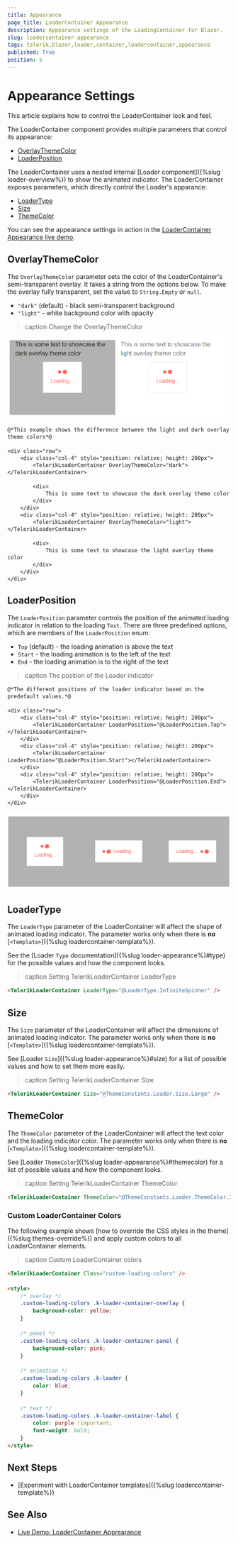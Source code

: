 ```yaml
---
title: Appearance
page_title: LoaderContainer Appearance
description: Appearance settings of the LoadingContainer for Blazor.
slug: loadercontainer-appearance
tags: telerik,blazor,loader,container,loadercontainer,appearance
published: True
position: 5
---
```


# Appearance Settings

This article explains how to control the LoaderContainer look and feel.

The LoaderContainer component provides multiple parameters that control its appearance:

* [OverlayThemeColor](#overlaythemecolor)
* [LoaderPosition](#loaderposition)

The LoaderContainer uses a nested internal [Loader component]({%slug loader-overview%}) to show the animated indicator. The LoaderContainer exposes parameters, which directly control the Loader's apparance:

* [LoaderType](#loadertype)
* [Size](#size)
* [ThemeColor](#themecolor)
    
You can see the appearance settings in action in the [LoaderContainer Appearance live demo](https://demos.telerik.com/blazor-ui/loadercontainer/appearance).


## OverlayThemeColor

The `OverlayThemeColor` parameter sets the color of the LoaderContainer's semi-transparent overlay. It takes a string from the options below. To make the overlay fully transparent, set the value to `String.Empty` or `null`.

* `"dark"` (default) - black semi-transparent background
* `"light"` - white background color with opacity

>caption Change the OverlayThemeColor

![Blazor Loadercontainer Overlaythemecolor Light Screenshot](images/loadercontainer-overlaythemecolor-light-screenshot.png)

````CSHTML
@*This example shows the difference between the light and dark overlay theme colors*@

<div class="row">
    <div class="col-4" style="position: relative; height: 200px">
        <TelerikLoaderContainer OverlayThemeColor="dark"></TelerikLoaderContainer>

        <div>
            This is some text to showcase the dark overlay theme color
        </div>
    </div>
    <div class="col-4" style="position: relative; height: 200px">
        <TelerikLoaderContainer OverlayThemeColor="light"></TelerikLoaderContainer>

        <div>
            This is some text to showcase the light overlay theme color
        </div>
    </div>
</div>
````

## LoaderPosition

The `LoaderPosition` parameter controls the position of the animated loading indicator in relation to the loading `Text`. There are three predefined options, which are members of the `LoaderPosition` enum:

* `Top` (default) - the loading animation is above the text
* `Start` - the loading animation is to the left of the text
* `End` - the loading animation is to the right of the text

>caption The position of the Loader indicator

````CSHTML
@*The different positions of the loader indicator based on the predefault values.*@

<div class="row">
    <div class="col-4" style="position: relative; height: 200px">
        <TelerikLoaderContainer LoaderPosition="@LoaderPosition.Top"></TelerikLoaderContainer>
    </div>
    <div class="col-4" style="position: relative; height: 200px">
        <TelerikLoaderContainer LoaderPosition="@LoaderPosition.Start"></TelerikLoaderContainer>
    </div>
    <div class="col-4" style="position: relative; height: 200px"> 
        <TelerikLoaderContainer LoaderPosition="@LoaderPosition.End"></TelerikLoaderContainer>
    </div>
</div>
````

![Blazor Loadercontainer Loader Position](images/loadercontainer-loader-position.png)


## LoaderType

The `LoaderType` parameter of the LoaderContainer will affect the shape of animated loading indicator. The parameter works only when there is **no** [`<Template>`]({%slug loadercontainer-template%}).

See the [Loader `Type` documentation]({%slug loader-appearance%}#type) for the possible values and how the component looks.

>caption Setting TelerikLoaderContainer LoaderType

````HTML
<TelerikLoaderContainer LoaderType="@LoaderType.InfiniteSpinner" />
````


## Size

The `Size` parameter of the LoaderContainer will affect the dimensions of animated loading indicator. The parameter works only when there is **no** [`<Template>`]({%slug loadercontainer-template%}).

See [Loader `Size`]({%slug loader-appearance%}#size) for a list of possible values and how to set them more easily.

>caption Setting TelerikLoaderContainer Size

````HTML
<TelerikLoaderContainer Size="@ThemeConstants.Loader.Size.Large" />
````


## ThemeColor

The `ThemeColor` parameter of the LoaderContainer will affect the text color and the loading indicator color. The parameter works only when there is **no** [`<Template>`]({%slug loadercontainer-template%}).

See [Loader `ThemeColor`]({%slug loader-appearance%}#themecolor) for a list of possible values and how the component looks.

>caption Setting TelerikLoaderContainer ThemeColor

````HTML
<TelerikLoaderContainer ThemeColor="@ThemeConstants.Loader.ThemeColor.Info" />
````

### Custom LoaderContainer Colors

The following example shows [how to override the CSS styles in the theme]({%slug themes-override%}) and apply custom colors to all LoaderContainer elements.

>caption Custom LoaderContainer colors

````HTML
<TelerikLoaderContainer Class="custom-loading-colors" />

<style>
    /* overlay */
    .custom-loading-colors .k-loader-container-overlay {
        background-color: yellow;
    }

    /* panel */
    .custom-loading-colors .k-loader-container-panel {
        background-color: pink;
    }

    /* animation */
    .custom-loading-colors .k-loader {
        color: blue;
    }

    /* text */
    .custom-loading-colors .k-loader-container-label {
        color: purple !important;
        font-weight: bold;
    }
</style>
````


## Next Steps

* [Experiment with LoaderContainer templates]({%slug loadercontainer-template%})


## See Also

* [Live Demo: LoaderContainer Apprearance](https://demos.telerik.com/blazor-ui/loadercontainer/appearance)
